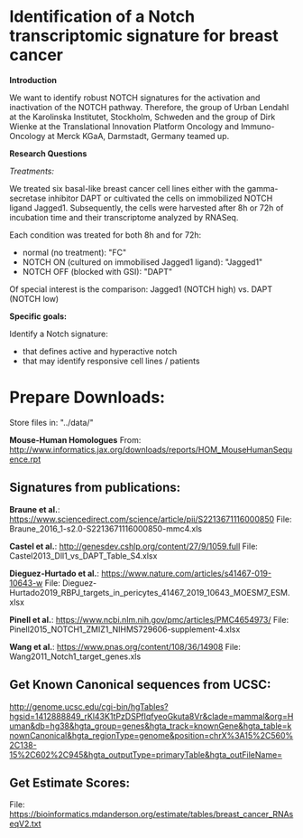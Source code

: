 # Identification of a Notch transcriptomic signature for breast cancer

**Introduction**

We want to identify robust NOTCH signatures for the activation and inactivation of the NOTCH pathway. Therefore, the group of Urban Lendahl at the Karolinska Institutet, Stockholm, Schweden and the group of Dirk Wienke at the Translational Innovation Platform Oncology and Immuno-Oncology at Merck KGaA, Darmstadt, Germany teamed up.  

**Research Questions**

*Treatments:*  

We treated six basal-like breast cancer cell lines either with the gamma-secretase inhibitor DAPT or cultivated the cells on immobilized NOTCH ligand Jagged1. Subsequently, the cells were harvested after 8h or 72h of incubation time and their transcriptome analyzed by RNASeq.  

Each condition was treated for both 8h and for 72h:  

* normal (no treatment): "FC"
* NOTCH ON (cultured on immobilised Jagged1 ligand): "Jagged1"
* NOTCH OFF (blocked with GSI): "DAPT"

Of special interest is the comparison: Jagged1 (NOTCH high) vs. DAPT (NOTCH low)  

**Specific goals:**  

Identify a Notch signature:  

* that defines active and hyperactive notch
* that may identify responsive cell lines / patients

# Prepare Downloads:

Store files in: "../data/"

**Mouse-Human Homologues**
From: http://www.informatics.jax.org/downloads/reports/HOM_MouseHumanSequence.rpt

## Signatures from publications:

**Braune et al.**: https://www.sciencedirect.com/science/article/pii/S2213671116000850
File: Braune_2016_1-s2.0-S2213671116000850-mmc4.xls

**Castel et al.**: http://genesdev.cshlp.org/content/27/9/1059.full
File: Castel2013_Dll1_vs_DAPT_Table_S4.xlsx

**Dieguez-Hurtado et al.**: https://www.nature.com/articles/s41467-019-10643-w
File: Dieguez-Hurtado2019_RBPJ_targets_in_pericytes_41467_2019_10643_MOESM7_ESM.xlsx

**Pinell et al.**: https://www.ncbi.nlm.nih.gov/pmc/articles/PMC4654973/
File: Pinell2015_NOTCH1_ZMIZ1_NIHMS729606-supplement-4.xlsx

**Wang et al.**: https://www.pnas.org/content/108/36/14908
File: Wang2011_Notch1_target_genes.xls

## Get Known Canonical sequences from UCSC:  
http://genome.ucsc.edu/cgi-bin/hgTables?hgsid=1412888849_rKl43K1tPzDSPfIqfyeoGkuta8Vr&clade=mammal&org=Human&db=hg38&hgta_group=genes&hgta_track=knownGene&hgta_table=knownCanonical&hgta_regionType=genome&position=chrX%3A15%2C560%2C138-15%2C602%2C945&hgta_outputType=primaryTable&hgta_outFileName=

## Get Estimate Scores:
File: https://bioinformatics.mdanderson.org/estimate/tables/breast_cancer_RNAseqV2.txt
